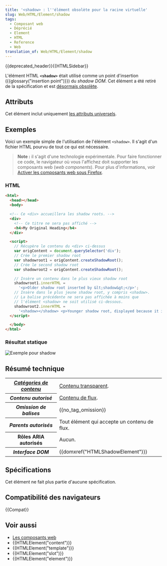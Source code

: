 ```yaml
---
title: '<shadow> : l''élément obsolète pour la racine virtuelle'
slug: Web/HTML/Element/shadow
tags:
  - Composant web
  - Déprécié
  - Element
  - HTML
  - Reference
  - Web
translation_of: Web/HTML/Element/shadow
---
```


{{deprecated_header}}{{HTMLSidebar}}

L'élément HTML **`<shadow>`** était utilisé comme un point d'insertion ({{glossary("insertion point")}}) du _shadow DOM_. Cet élément a été retiré de la spécification et est [désormais obsolète](https://github.com/w3c/webcomponents/commit/041ba5518b9372768234d2766de503b98a03fa45).

## Attributs

Cet élément inclut uniquement [les attributs universels](/fr/docs/Web/HTML/Attributs_universels).

## Exemples

Voici un exemple simple de l'utilisation de l'élément `<shadow>`. Il s'agit d'un fichier HTML pourvu de tout ce qui est nécessaire.

> **Note :** il s'agit d'une technologie expérimentale. Pour faire fonctionner ce code, le navigateur où vous l'affichez doit supporter les composants web (_web components_). Pour plus d'informations, voir [Activer les composants web sous Firefox](/fr/docs/Web/Web_Components#Activer_les_Web_Components_dans_Firefox).

### HTML

```html
<html>
  <head></head>
  <body>

  <!-- Ce <div> accueillera les shadow roots. -->
  <div>
    <!-- Ce titre ne sera pas affiché -->
    <h4>My Original Heading</h4>
  </div>

  <script>
    // Récupère le contenu du <div> ci-dessus
    var origContent = document.querySelector('div');
    // Crée le premier shadow root
    var shadowroot1 = origContent.createShadowRoot();
    // Crée le second shadow root
    var shadowroot2 = origContent.createShadowRoot();

    // Insère un contenu dans le plus vieux shadow root
    shadowroot1.innerHTML =
      '<p>Older shadow root inserted by &lt;shadow&gt;</p>';
    // Insère dans le plus jeune shadow root, y compris <shadow>.
    // La balise précédente ne sera pas affichée à moins que
    // l'élément <shadow> ne soit utilisé ci-dessous.
    shadowroot2.innerHTML =
      '<shadow></shadow> <p>Younger shadow root, displayed because it is the youngest.</p>';
  </script>

  </body>
</html>
```

### Résultat statique

![Exemple pour shadow](shadow-example.png)

## Résumé technique

<table class="properties">
  <tbody>
    <tr>
      <th scope="row">
        <dfn
          ><a href="/fr/docs/Web/HTML/Cat%C3%A9gorie_de_contenu"
            >Catégories de contenu</a
          ></dfn
        >
      </th>
      <td>
        <a href="/fr/docs/Web/HTML/Content_categories#Transparent_content_model"
          >Contenu transparent</a
        >.
      </td>
    </tr>
    <tr>
      <th scope="row"><dfn>Contenu autorisé</dfn></th>
      <td>
        <a href="/fr/docs/Web/HTML/Cat%C3%A9gorie_de_contenu#Contenu_de_flux"
          >Contenu de flux</a
        >.
      </td>
    </tr>
    <tr>
      <th scope="row"><dfn>Omission de balises</dfn></th>
      <td>{{no_tag_omission}}</td>
    </tr>
    <tr>
      <th scope="row"><dfn>Parents autorisés</dfn></th>
      <td>Tout élément qui accepte un contenu de flux.</td>
    </tr>
    <tr>
      <th scope="row">Rôles ARIA autorisés</th>
      <td>Aucun.</td>
    </tr>
    <tr>
      <th scope="row"><dfn>Interface DOM</dfn></th>
      <td>{{domxref("HTMLShadowElement")}}</td>
    </tr>
  </tbody>
</table>

## Spécifications

Cet élément ne fait plus partie d'aucune spécification.

## Compatibilité des navigateurs

{{Compat}}

## Voir aussi

- [Les composants web](/fr/docs/Web/Web_Components)
- {{HTMLElement("content")}}
- {{HTMLElement("template")}}
- {{HTMLElement("slot")}}
- {{HTMLElement("element")}}
